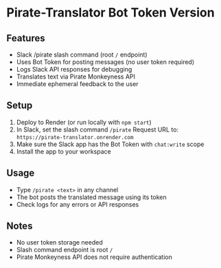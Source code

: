 # Pirate-Translator Bot Token Version

## Features
- Slack /pirate slash command (root `/` endpoint)
- Uses Bot Token for posting messages (no user token required)
- Logs Slack API responses for debugging
- Translates text via Pirate Monkeyness API
- Immediate ephemeral feedback to the user

## Setup

1. Deploy to Render (or run locally with `npm start`)
2. In Slack, set the slash command `/pirate` Request URL to:
   `https://pirate-translator.onrender.com`
3. Make sure the Slack app has the Bot Token with `chat:write` scope
4. Install the app to your workspace

## Usage
- Type `/pirate <text>` in any channel
- The bot posts the translated message using its token
- Check logs for any errors or API responses

## Notes
- No user token storage needed
- Slash command endpoint is root `/`
- Pirate Monkeyness API does not require authentication
